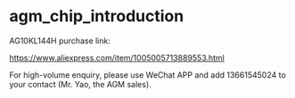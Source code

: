 # agm_chip_introduction
AG10KL144H purchase link:

https://www.aliexpress.com/item/1005005713889553.html

For high-volume enquiry, please use WeChat APP and add 13661545024 to your contact (Mr. Yao, the AGM sales).
